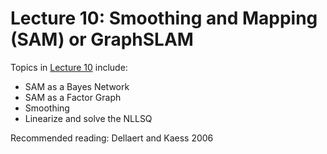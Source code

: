 # Lecture 10: Smoothing and Mapping (SAM) or GraphSLAM


Topics in [Lecture 10](https://www.youtube.com/watch?v=q8_LQLLekWs&list=PLRXYrdEUvBoBCjYdmuDqohvSTJIPPrBUT&index=10) include:

 * SAM as a Bayes Network
 * SAM as a Factor Graph
 * Smoothing
 * Linearize and solve the NLLSQ
 
Recommended reading: Dellaert and Kaess 2006

